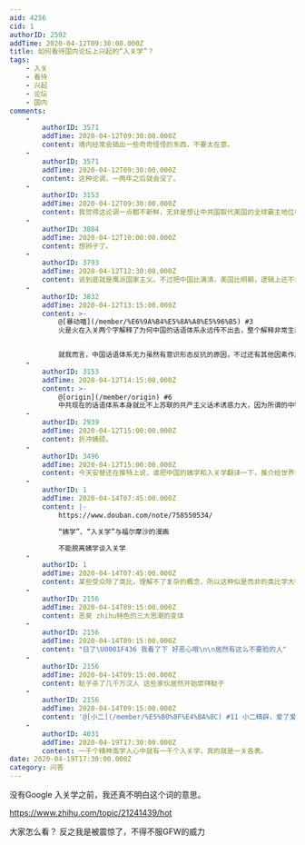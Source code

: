 ```yaml
---
aid: 4256
cid: 1
authorID: 2592
addTime: 2020-04-12T09:30:00.000Z
title: 如何看待国内论坛上兴起的“入关学”？
tags:
    - 入关
    - 看待
    - 兴起
    - 论坛
    - 国内
comments:
    -
        authorID: 3571
        addTime: 2020-04-12T09:30:00.000Z
        content: 墙内经常会搞出一些奇奇怪怪的东西，不要太在意。
    -
        authorID: 3571
        addTime: 2020-04-12T09:30:00.000Z
        content: 这种论调，一两年之后就会没了。
    -
        authorID: 3153
        addTime: 2020-04-12T09:30:00.000Z
        content: 我觉得这论调一点都不新鲜，无非是想让中共国取代美国的全球霸主地位嘛，这个梦不少粉红都有，只是山高县用明清的情况作了比附而已。
    -
        authorID: 3804
        addTime: 2020-04-12T10:00:00.000Z
        content: 想辫子了。
    -
        authorID: 3793
        addTime: 2020-04-12T12:30:00.000Z
        content: 说到底就是鹰派国家主义。不过把中国比满清，美国比明朝，逻辑上还不如把朝鲜比满清，中国比明朝呢。
    -
        authorID: 3832
        addTime: 2020-04-12T13:15:00.000Z
        content: >-
            @[暴动喵](/member/%E6%9A%B4%E5%8A%A8%E5%96%B5) #3
            火是火在入关两个字解释了为何中国的话语体系永远传不出去，整个解释非常生动，而且很好地描述了普通民主面对外国媒体某些错误报道时候的无力。不过入关致命问题是把自己当蛮夷，难以建立自己的话语体系，同时完全否定了现有体系。


            就我而言，中国话语体系无力虽然有意识形态反抗的原因，不过还有其他因素作用，入关大概会让人忽略这些非政治因素。
    -
        authorID: 3153
        addTime: 2020-04-12T14:15:00.000Z
        content: >-
            @[origin](/member/origin) #6
            中共现在的话语体系本身就比不上苏联的共产主义话术诱惑力大，因为所谓的中特社本身就漏洞百出，中共只能靠金钱收买某些国家的腐败政客，却难以获得其他国家民众的认同。
    -
        authorID: 2939
        addTime: 2020-04-12T15:00:00.000Z
        content: 折冲姨硕。
    -
        authorID: 3496
        addTime: 2020-04-12T15:00:00.000Z
        content: 今天安替还在推特上说，谁把中国的姨学和入关学翻译一下，推介给世界看看呢。
    -
        authorID: 1
        addTime: 2020-04-14T07:45:00.000Z
        content: |-
            https://www.douban.com/note/758550534/

            “姨学”、“入关学”与福尔摩沙的漫画

            不能脱离姨学谈入关学
    -
        authorID: 1
        addTime: 2020-04-14T07:45:00.000Z
        content: 某些受众除了类比，理解不了复杂的概念，所以这种似是而非的类比学大行其道不足为怪。
    -
        authorID: 2156
        addTime: 2020-04-14T09:15:00.000Z
        content: 恶臭 zhihu特色的三大思潮的变体
    -
        authorID: 2156
        addTime: 2020-04-14T09:15:00.000Z
        content: "日了\U0001F436 我看了下 好恶心哦\n\n居然有这么不要脸的人"
    -
        authorID: 2156
        addTime: 2020-04-14T09:15:00.000Z
        content: 鞑子杀了几千万汉人 这些家伙居然开始崇拜鞑子
    -
        authorID: 2156
        addTime: 2020-04-14T09:15:00.000Z
        content: '@[小二](/member/%E5%B0%8F%E4%BA%8C) #11 小二精辟，爱了爱了'
    -
        authorID: 4031
        addTime: 2020-04-19T17:30:00.000Z
        content: 一千个精神嵩学人心中就有一千个入关学，真的就是一关各表。
date: 2020-04-19T17:30:00.000Z
category: 问答
---
```


没有Google 入关学之前，我还真不明白这个词的意思。

https://www.zhihu.com/topic/21241439/hot

大家怎么看？ 反之我是被震惊了，不得不服GFW的威力
